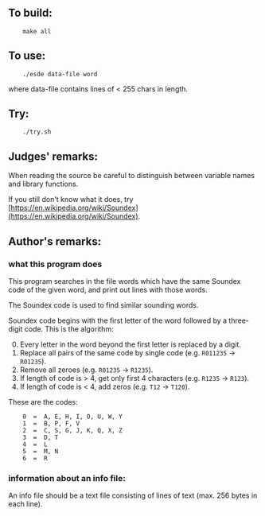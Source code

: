 ## To build:

``` <!---sh-->
    make all
```


## To use:

``` <!---sh-->
    ./esde data-file word
```

where data-file contains lines of < 255 chars in length.


## Try:

``` <!---sh-->
    ./try.sh
```


## Judges' remarks:

When reading the source be careful to distinguish between variable
names and library functions.

If you still don't know what it does, try
[https://en.wikipedia.org/wiki/Soundex](https://en.wikipedia.org/wiki/Soundex).


## Author's remarks:

### what this program does

This program searches in the file words which have the same Soundex code
of the given word, and print out lines with those words.

The Soundex code is used to find similar sounding words.

Soundex code begins with the first letter of the word followed by a
three-digit code. This is the algorithm:

0. Every letter in the word beyond the first letter is replaced by a digit.
1. Replace all pairs of the same code by single code (e.g. `R011235` -> `R01235`).
2. Remove all zeroes (e.g. `R01235` -> `R1235`).
3. If length of code is > 4, get only first 4 characters (e.g. `R1235` -> `R123`).
4. If length of code is < 4, add zeros (e.g. `T12` -> `T120`).

These are the codes:

```
    0  =  A, E, H, I, O, U, W, Y
    1  =  B, P, F, V
    2  =  C, S, G, J, K, Q, X, Z
    3  =  D, T
    4  =  L
    5  =  M, N
    6  =  R
```

### information about an info file:

An info file should be a text file consisting of lines of text (max. 256 bytes
in each line).


<!--

    Copyright © 1984-2024 by Landon Curt Noll. All Rights Reserved.

    You are free to share and adapt this file under the terms of this license:

	Creative Commons Attribution-ShareAlike 4.0 International (CC BY-SA 4.0)

    For more information, see:

	https://creativecommons.org/licenses/by-sa/4.0/

-->
